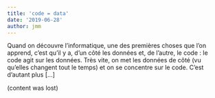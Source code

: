```yaml
---
title: 'code = data'
date: '2019-06-28'
author: jmm
---
```

Quand on découvre l’informatique, une des premières choses que l’on apprend, c’est qu’il y a, d’un côté les données et, de l’autre, le code : le code agit sur les données. Très vite, on met les données de côté (vu qu’elles changent tout le temps) et on se concentre sur le code. C’est d’autant plus […]

(content was lost)
